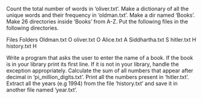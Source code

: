 

Count the total number of words in ‘oliver.txt’.
Make a dictionary of all the unique words and their frequency  in ‘oldman.txt’.
Make a dir named ‘Books’. Make 26 directories inside ‘Books’ from A-Z. Put the following files in the following directories.

Files 
Folders
Oldman.txt
O
oliver.txt
O
Alice.txt
A
Siddhartha.txt
S
hitler.txt
H
history.txt
H



Write a program that asks the user to enter the name of a book. If the book is in your library print its first line. If it is not in your library, handle the exception appropriately.
Calculate the sum of all numbers that appear after decimal in ‘pi_million_digits.txt’.
Print all the numbers present in ‘hitler.txt’.
Extract all the years (e.g 1994) from the file ‘history.txt’ and save it in another file named ‘year.txt’.

